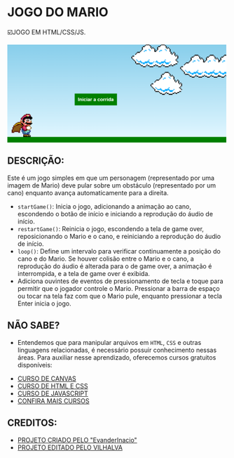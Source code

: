 # JOGO DO MARIO
☑️JOGO EM HTML/CSS/JS.

<img src="FOTO.png" align="center" width="500"> <br> 

## DESCRIÇÃO:
Este é um jogo simples em que um personagem (representado por uma imagem de Mario) deve pular sobre um obstáculo (representado por um cano) enquanto avança automaticamente para a direita.

- `startGame()`: Inicia o jogo, adicionando a animação ao cano, escondendo o botão de início e iniciando a reprodução do áudio de início.
- `restartGame()`: Reinicia o jogo, escondendo a tela de game over, reposicionando o Mario e o cano, e reiniciando a reprodução do áudio de início.
- `loop()`: Define um intervalo para verificar continuamente a posição do cano e do Mario. Se houver colisão entre o Mario e o cano, a reprodução do áudio é alterada para o de game over, a animação é interrompida, e a tela de game over é exibida.
- Adiciona ouvintes de eventos de pressionamento de tecla e toque para permitir que o jogador controle o Mario. Pressionar a barra de espaço ou tocar na tela faz com que o Mario pule, enquanto pressionar a tecla Enter inicia o jogo.

## NÃO SABE?
- Entendemos que para manipular arquivos em `HTML`, `CSS` e outras linguagens relacionadas, é necessário possuir conhecimento nessas áreas. Para auxiliar nesse aprendizado, oferecemos cursos gratuitos disponíveis:
* [CURSO DE CANVAS](https://github.com/VILHALVA/CURSO-DE-CANVAS)
* [CURSO DE HTML E CSS](https://github.com/VILHALVA/CURSO-DE-HTML-E-CSS)
* [CURSO DE JAVASCRIPT](https://github.com/VILHALVA/CURSO-DE-JAVASCRIPT)
* [CONFIRA MAIS CURSOS](https://github.com/VILHALVA?tab=repositories&q=+topic:CURSO)

## CREDITOS:
- [PROJETO CRIADO PELO "EvanderInacio"](https://github.com/EvanderInacio/Mario)
- [PROJETO EDITADO PELO VILHALVA](https://github.com/VILHALVA)
